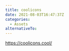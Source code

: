 ```yaml
---
title: coolicons
date: 2021-08-03T16:47:37Z
categories:
  - Assets
alternativeTo:
---
```


https://coolicons.cool/